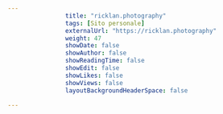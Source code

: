 ---
                title: "ricklan.photography"
                tags: [Sito personale]
                externalUrl: "https://ricklan.photography"
                weight: 47
                showDate: false
                showAuthor: false
                showReadingTime: false
                showEdit: false
                showLikes: false
                showViews: false
                layoutBackgroundHeaderSpace: false
                ---

